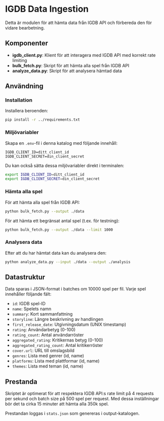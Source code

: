 # IGDB Data Ingestion

Detta är modulen för att hämta data från IGDB API och förbereda den för vidare bearbetning.

## Komponenter

- **igdb_client.py**: Klient för att interagera med IGDB API med korrekt rate limiting
- **bulk_fetch.py**: Skript för att hämta alla spel från IGDB API
- **analyze_data.py**: Skript för att analysera hämtad data

## Användning

### Installation

Installera beroenden:

```bash
pip install -r ../requirements.txt
```

### Miljövariabler

Skapa en `.env`-fil i denna katalog med följande innehåll:

```
IGDB_CLIENT_ID=ditt_client_id
IGDB_CLIENT_SECRET=din_client_secret
```

Du kan också sätta dessa miljövariabler direkt i terminalen:

```bash
export IGDB_CLIENT_ID=ditt_client_id
export IGDB_CLIENT_SECRET=din_client_secret
```

### Hämta alla spel

För att hämta alla spel från IGDB API:

```bash
python bulk_fetch.py --output ./data
```

För att hämta ett begränsat antal spel (t.ex. för testning):

```bash
python bulk_fetch.py --output ./data --limit 1000
```

### Analysera data

Efter att du har hämtat data kan du analysera den:

```bash
python analyze_data.py --input ./data --output ./analysis
```

## Datastruktur

Data sparas i JSON-format i batches om 10000 spel per fil. Varje spel innehåller följande fält:

- `id`: IGDB spel-ID
- `name`: Spelets namn
- `summary`: Kort sammanfattning
- `storyline`: Längre beskrivning av handlingen
- `first_release_date`: Utgivningsdatum (UNIX timestamp)
- `rating`: Användarbetyg (0-100)
- `rating_count`: Antal användarröster
- `aggregated_rating`: Kritikernas betyg (0-100)
- `aggregated_rating_count`: Antal kritikerröster
- `cover.url`: URL till omslagsbild
- `genres`: Lista med genrer (id, name)
- `platforms`: Lista med plattformar (id, name)
- `themes`: Lista med teman (id, name)

## Prestanda

Skriptet är optimerat för att respektera IGDB API:s rate limit på 4 requests per sekund och batch size på 500 spel per request. Med dessa inställningar bör det ta cirka 15 minuter att hämta alla 350k spel.

Prestandan loggas i `stats.json` som genereras i output-katalogen.
